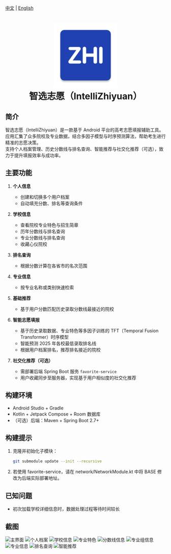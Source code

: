 <!-- 文件：README.md -->
[中文](README.md) | [English](README_en.md)

<h1 align="center">
  <img src="app\src\main\res\mipmap-xxxhdpi\ic_launcher.webp" width="200" alt="IntelliZhiyuan">
  <br>智选志愿（IntelliZhiyuan）<br>
</h1>

## 简介
智选志愿（IntelliZhiyuan）是一款基于 Android 平台的高考志愿填报辅助工具。  
应用汇集了众多院校及专业数据，结合多因子模型与时序预测算法，帮助考生进行精准的志愿决策。  
支持个人档案管理、历史分数线与排名查询、智能推荐与社交化推荐（可选），致力于提升填报效率与成功率。

## 主要功能
1. **个人信息**  
   - 创建和切换多个用户档案  
   - 自动填充分数、排名等查询条件

2. **学校信息**  
   - 查看院校专业特色与招生简章  
   - 历年分数线与排名查询  
   - 专业分数线与排名查询  
   - 收藏心仪院校

3. **排名查询**  
   - 根据分数计算在各省市的名次范围

4. **专业信息**  
   - 按专业名称或类别快速检索

5. **基础推荐**  
   - 基于用户分数匹配历史录取分数线最接近的院校

6. **智能志愿填报**  
   - 基于历史录取数据、专业特色等多因子训练的 TFT（Temporal Fusion Transformer）时序模型  
   - 智能预测 2025 年各校最低录取排名线  
   - 根据用户档案排名，推荐排名接近的院校

7. **社交化推荐（可选）**  
   - 需部署后端 Spring Boot 服务 `favorite-service`  
   - 用户收藏同步至服务器，实现基于用户相似度的社交化推荐

## 构建环境
- Android Studio + Gradle  
- Kotlin + Jetpack Compose + Room 数据库  
- （可选）后端：Maven + Spring Boot 2.7+

## 构建提示
1. 克隆并初始化子模块：  
   ```bash
   git submodule update --init --recursive
2. 若使用 favorite-service，请在 network/NetworkModule.kt 中将 BASE 修改为后端实际部署地址。

## 已知问题
- 初次加载学校详细信息时，数据处理过程等待时间较长

## 截图
![主界面](Screenshots/Home_ZH.jpg)
![个人档案](Screenshots/PersonalInfo_ZH.jpg)
![学校信息](Screenshots/SchoolInfo_ZH.jpg)
![专业特色](Screenshots/MajorFeature_ZH.jpg)
![分数线信息](Screenshots/HistoryScore_ZH.jpg)
![专业组信息](Screenshots/SpecialGroup_ZH.jpg)
![专业信息](Screenshots/MajorInfo_ZH.jpg)
![排名查询](Screenshots/RankQuery_ZH.jpg)
![智能推荐](Screenshots/IntelliApply_ZH.jpg)